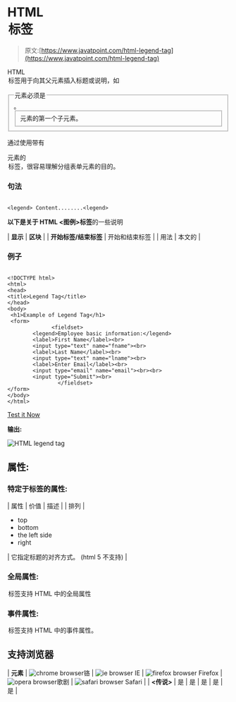 # HTML <legend>标签</legend>

> 原文:[https://www.javatpoint.com/html-legend-tag](https://www.javatpoint.com/html-legend-tag)

HTML <legend>标签用于向其父元素插入标题或说明，如</legend>

<fieldset>。<legend>元素必须是</legend>

<fieldset>元素的第一个子元素。</fieldset>

</fieldset>

通过使用带有

<form>元素的<legend>标签，很容易理解分组表单元素的目的。</legend></form>

### 句法

```

<legend> Content........<legend>

```

**以下是关于 HTML <图例>标签**的一些说明

| **显示** | **区块** |
| **开始标签/结束标签** | 开始和结束标签 |
| 用法 | 本文的 |

### 例子

```

<!DOCTYPE html>
<html>
<head>
<title>Legend Tag</title>
</head>
<body>
 <h1>Example of Legend Tag</h1>	
 <form>
              <fieldset>
		<legend>Employee basic information:</legend>
		<label>First Name</label><br>
		<input type="text" name="fname"><br>
		<label>Last Name</label><br>
		<input type="text" name="lname"><br>
		<label>Enter Email</label><br>
		<input type="email" name="email"><br><br>
		<input type="Submit"><br>
                </fieldset>
</form>
</body>
</html>

```

[Test it Now](https://www.javatpoint.com/oprweb/test.jsp?filename=htmllegendtag)

**输出:**

![HTML legend tag](../Images/0adc9108aa6d8c32aac6714af45ec102.png)

## 属性:

### 特定于标签的属性:

| 属性 | 价值 | 描述 |
| 排列 | 

*   top
*   bottom
*   the left side
*   right

 | 它指定标题的对齐方式。
(html 5 不支持) |

### 全局属性:

<legend>标签支持 HTML 中的全局属性</legend>

### 事件属性:

<legend>标签支持 HTML 中的事件属性。</legend>

## 支持浏览器

| **元素** | ![chrome browser](../Images/4fbdc93dc2016c5049ed108e7318df19.png)铬 | ![ie browser](../Images/83dd23df1fe8373fd5bf054b2c1dd88b.png) IE | ![firefox browser](../Images/4f001fff393888a8a807ed29b28145d1.png) Firefox | ![opera browser](../Images/6cad4a592cc69a052056a0577b4aac65.png)歌剧 | ![safari browser](../Images/a0f6a9711a92203c5dc5c127fe9c9fca.png) Safari |
| **<传说>** | 是 | 是 | 是 | 是 | 是 |